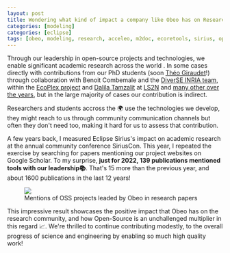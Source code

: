 ```yaml
---
layout: post
title: Wondering what kind of impact a company like Obeo has on Research?
categories: [modeling]
categories: [eclipse]
tags: [obeo, modeling, research, acceleo, m2doc, ecoretools, sirius, opensource]
---
```

Through our leadership in open-source projects and technologies, we enable significant academic research across the world . In some cases directly with contributions from our PhD students (soon [Théo Giraudet](https://www.linkedin.com/in/th%C3%A9o-giraudet/)!) through collaboration with Benoit Combemale and the [DiverSE INRIA team](https://www.diverse-team.fr/), within the [EcoPlex project](https://www.ecoplex.fr/) and [Dalila Tamzalit](https://www.linkedin.com/in/dalila-tamzalit-3807375/) at [LS2N](https://www.ls2n.fr/) and [many other over the years](https://cedric.brun.io/talks/), but in the large majority of cases our contribution is indirect.

Researchers and students accross the 🌍 use the technologies we develop, they might reach to us through community communication channels but often they don't need too, making it hard for us to assess that contribution.

A few years back, I measured Eclipse Sirius's impact on academic research at the annual community conference SiriusCon. This year, I repeated the exercise by searching for papers mentioning our project websites on Google Scholar. To my surprise, **just for 2022, 139 publications mentioned tools with our leadership📚**.
That's 15 more than the previous year, and about 1600 publications in the last 12 years!


<figure>
    <a href="{{ site.url }}/images/blog/2023/Obeo_Impact_Research_2022.png"><img src="{{ site.url }}/images/blog/2023/Obeo_Impact_Research_2022.png"></a>
    <figcaption>Mentions of OSS projects leaded by Obeo in research papers</figcaption>
</figure>


This impressive result showcases the positive impact that Obeo has on the research community, and how Open-Source is an unchallenged multiplier in this regard 📈.
We're thrilled to continue contributing modestly, to the overall progress of science and engineering by enabling so much high quality work!


